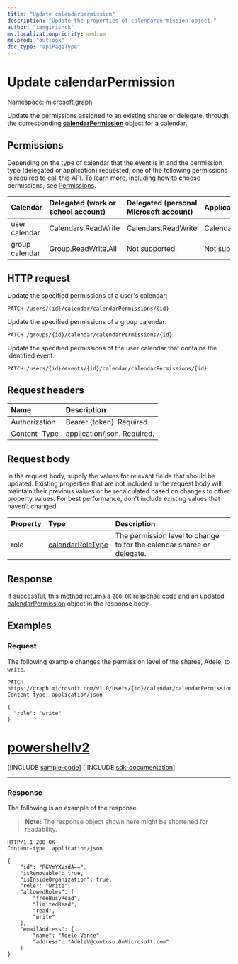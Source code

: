 ```yaml
---
title: "Update calendarpermission"
description: "Update the properties of calendarpermission object."
author: "iamgirishck"
ms.localizationpriority: medium
ms.prod: "outlook"
doc_type: "apiPageType"
---
```


# Update calendarPermission

Namespace: microsoft.graph

Update the permissions assigned to an existing sharee or delegate, through the corresponding <b>[calendarPermission](../resources/calendarpermission.md)</b> object for a calendar.

## Permissions

Depending on the type of calendar that the event is in and the permission type (delegated or application) requested, one of the following permissions is required to call this API. To learn more, including how to choose permissions, see [Permissions](/graph/permissions-reference).

| Calendar | Delegated (work or school account) | Delegated (personal Microsoft account) | Application |
|:-----|:-----|:-----|:-----|
| user calendar | Calendars.ReadWrite | Calendars.ReadWrite | Calendars.ReadWrite |
| group calendar | Group.ReadWrite.All | Not supported. | Not supported. |

## HTTP request

Update the specified permissions of a user's calendar:
<!-- { "blockType": "ignored" } -->
```http
PATCH /users/{id}/calendar/calendarPermissions/{id}
```

Update the specified permissions of a group calendar:
<!-- { "blockType": "ignored" } -->
```http
PATCH /groups/{id}/calendar/calendarPermissions/{id}
```

Update the specified permissions of the user calendar that contains the identified event:
<!-- { "blockType": "ignored" } -->
```http
PATCH /users/{id}/events/{id}/calendar/calendarPermissions/{id}
```

## Request headers

| Name       | Description|
|:-----------|:-----------|
| Authorization | Bearer {token}. Required.  |
| Content-Type  | application/json. Required.  |

## Request body

In the request body, supply the values for relevant fields that should be updated. Existing properties that are not included in the request body will maintain their previous values or be recalculated based on changes to other property values. For best performance, don't include existing values that haven't changed.

| Property     | Type        | Description |
|:-------------|:------------|:------------|
|role|[calendarRoleType](../resources/calendarpermission.md#calendarroletype-values)| The permission level to change to for the calendar sharee or delegate. |

## Response

If successful, this method returns a `200 OK` response code and an updated [calendarPermission](../resources/calendarpermission.md) object in the response body.

## Examples

### Request

The following example changes the permission level of the sharee, Adele, to `write`.

<!-- {
  "blockType": "request",
  "sampleKeys": ["RGVmYXVsdA=="],
  "name": "update_calendarpermission"
}-->

```http
PATCH https://graph.microsoft.com/v1.0/users/{id}/calendar/calendarPermissions/RGVmYXVsdA==
Content-type: application/json

{
  "role": "write"
}
```

# [powershellv2](#tab/powershellv2)
[!INCLUDE [sample-code](../includes/snippets/powershellv2/update-calendarpermission-powershellv2-snippets.md)]
[!INCLUDE [sdk-documentation](../includes/snippets/snippets-sdk-documentation-link.md)]

---

### Response


The following is an example of the response.

> **Note:** The response object shown here might be shortened for readability.

<!-- {
  "blockType": "response",
  "name": "update_calendarpermission",
  "truncated": true,
  "@odata.type": "microsoft.graph.calendarPermission"
} -->

```http
HTTP/1.1 200 OK
Content-type: application/json

{
    "id": "RGVmYXVsdA==",
    "isRemovable": true,
    "isInsideOrganization": true,
    "role": "write",
    "allowedRoles": [
        "freeBusyRead",
        "limitedRead",
        "read",
        "write"
    ],
    "emailAddress": {
        "name": "Adele Vance",
        "address": "AdeleV@contoso.OnMicrosoft.com"
    }
}
```

<!-- uuid: 16cd6b66-4b1a-43a1-adaf-3a886856ed98
2019-02-04 14:57:30 UTC -->
<!-- {
  "type": "#page.annotation",
  "description": "Update calendarpermission",
  "keywords": "",
  "section": "documentation",
  "tocPath": ""
}-->
